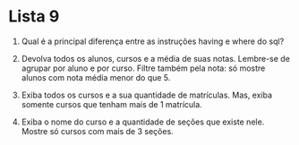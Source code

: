 # Lista 9

1. Qual é a principal diferença entre as instruções having e where do sql?


2. Devolva todos os alunos, cursos e a média de suas notas. Lembre-se de agrupar por aluno e por curso. Filtre também pela nota: só mostre alunos com nota média menor do que 5.


3. Exiba todos os cursos e a sua quantidade de matrículas. Mas, exiba somente cursos que tenham mais de 1 matrícula.


4. Exiba o nome do curso e a quantidade de seções que existe nele. Mostre só cursos com mais de 3 seções.

